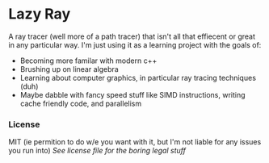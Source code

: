 # Lazy Ray

A ray tracer (well more of a path tracer) that isn't all that effiecent or great in any particular
way. I'm just using it as a learning project with the goals of:
- Becoming more familar with modern c++
- Brushing up on linear algebra
- Learning about computer graphics, in particular ray tracing techniques (duh)
- Maybe dabble with fancy speed stuff like SIMD instructions, writing cache friendly code,
  and parallelism

### License

MIT (ie permition to do w/e you want with it, but I'm not liable for any issues you run into)
*See license file for the boring legal stuff*